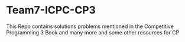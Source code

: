 # Team7-ICPC-CP3
This Repo contains solutions problems mentioned in the Competitive Programming 3 Book and many more and some other resources for CP
